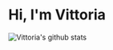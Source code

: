 # Hi, I'm Vittoria

![Vittoria's github stats](https://github-readme-stats.vercel.app/api?username=viborotto&show_icons=true&theme=tokyonight)

